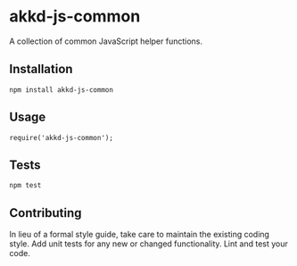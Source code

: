 akkd-js-common
=========

A collection of common JavaScript helper functions.

## Installation

  `npm install akkd-js-common`

## Usage

    require('akkd-js-common');


## Tests

  `npm test`

## Contributing

In lieu of a formal style guide, take care to maintain the existing coding style. Add unit tests for any new or changed functionality. Lint and test your code.
